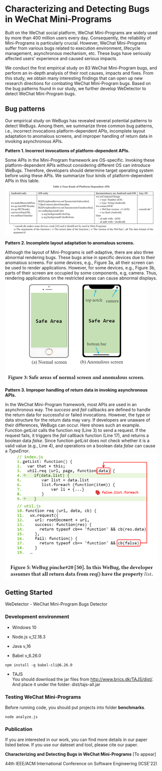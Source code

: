 # Characterizing and Detecting Bugs in WeChat Mini-Programs
Built on the WeChat social platform, WeChat Mini-Programs are widely
used by more than 400 million users every day. Consequently, the
reliability of Mini-Programs is particularly crucial. However, WeChat
Mini-Programs suffer from various bugs related to execution
environment, lifecycle management, asynchronous mechanism, etc. These
bugs have seriously affected users' experience and caused serious
impacts.

We conduct the first empirical study on 83 WeChat Mini-Program bugs,
and perform an in-depth analysis of their root causes, impacts and
fixes. From this study, we obtain many interesting findings that can
open up new research directions for combating WeChat Mini-Program
bugs. Based on the bug patterns found in our study, we further develop
WeDetector to detect WeChat Mini-Program bugs. 

## Bug patterns
Our empirical study on WeBugs has revealed several potential patterns
to detect WeBugs. Among them, we summarize three common bug patterns,
i.e., incorrect invocations platform-dependent APIs, incomplete layout
adaptation to anomalous screens, and improper handling of return data
in invoking asynchronous APIs. 

**Pattern 1. Incorrect invocations of platform-dependent APIs.** 

Some APIs in the Mini-Program framework are OS-specific. Invoking
these platform-dependent APIs without considering different OS can
introduce WeBugs. Therefore, developers should determine target
operating system before using these APIs. We summarize four kinds of
platform-dependent APIs in this table.
![Pattern-1](https://github.com/tao2years/WeBug/blob/gh-pages/pattern1.png)

**Pattern 2. Incomplete layout adaptation to anomalous screens.** 

Although the layout of Mini-Programs is self-adaptive, there are also
three abnormal rendering bugs. These bugs arise in specific devices
due to their anomalous screens. For some devices, e.g., Figure 3a, all
their screen can be used to render applications. However, for some
devices, e.g., Figure 3b, parts of their screen are occupied by some
components, e.g, camera. Thus, rendering applications on the
restricted areas can cause abnormal displays.
![Pattern-2](https://github.com/tao2years/WeBug/blob/gh-pages/pattern2.png)

**Pattern 3. Improper handling of return data in invoking asynchronous APIs.** 

In the WeChat Mini-Program framework, most APIs are used in an
asynchronous way. The *success* and *fail* callbacks are
defined to handle the return data for successful or failed
invocations. However, the type or data structure for the return data
may vary. If developers are unaware of their differences, WeBugs can
occur. Here shows such an example. Function *getList* calls the
function *req* (Line 3) to send a request. If the request
fails, it triggers the *fail* callback function (Line 17), and
returns a boolean data *false*. Since function *getList*
does not check whether it is a valid value (e.g., Line 4), and
operations on a boolean data *false* can cause a *TypeError*.
![Pattern-3](https://github.com/tao2years/WeBug/blob/gh-pages/pattern3.png)


## Getting Started
WeDetector - WeChat Mini-Program Bugs Detector
### Development environment
- Windows 10
- Node.js v_12.18.3

- Java v_16

- Babel v_6.26.0
```
npm install -g babel-cli@6.26.0
```

- TAJS  
You should download the jar files from http://www.brics.dk/TAJS/dist/.
 And place it under the folder: dist/tajs-all.jar

### Testing WeChat Mini-Programs
Before running code, you should put projects into folder **benchmarks**.

```
node analyze.js
```

### Publication
If you are interested in our work, you can find more details in our
paper listed below. If you use our dateset and tool, please cite our
paper.

**Characterizing and Detecting Bugs in WeChat Mini-Programs** [To appear]

44th IEEE/ACM International Conference on Software Engineering (ICSE'22)

